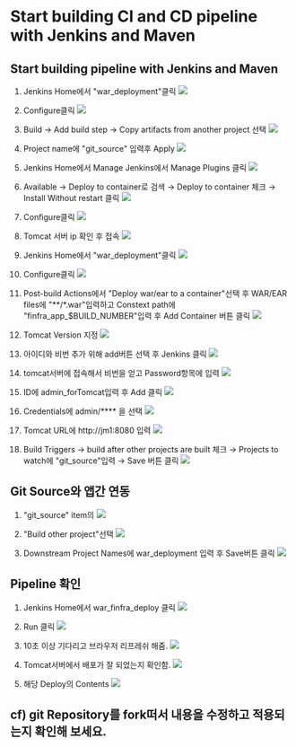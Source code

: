 # Start building CI and CD pipeline with Jenkins and Maven
## Start building pipeline with Jenkins and Maven
1. Jenkins Home에서 "war_deployment"클릭
![](img/1.png)

2. Configure클릭
![](img/2.png)

3. Build → Add build step → Copy artifacts from another project 선택
![](img/3.png)

4. Project name에 "git_source" 입력후 Apply
![](img/4.png)

5. Jenkins Home에서 Manage Jenkins에서 Manage Plugins 클릭
![](img/5.png)

6. Available → Deploy to container로 검색 → Deploy to container 체크 → Install Without restart 클릭
![](img/6.png)

7. Configure클릭
![](img/2.png)

8. Tomcat 서버 ip 확인 후 접속
![](img/9.png)

9. Jenkins Home에서 "war_deployment"클릭
![](img/1.png)

10. Configure클릭
![](img/2.png)

11. Post-build Actions에서 "Deploy war/ear to a container"선택 후 WAR/EAR files에 "**/*.war"입력하고 Constext path에 "finfra_app_$BUILD_NUMBER"입력 후 Add Container 버튼 클릭
![](img/11.png)

12. Tomcat Version 지정
![](img/12.png)

13. 아이디와 비번 추가 위해 add버튼 선택 후 Jenkins 클릭
![](img/13.png)
14. tomcat서버에 접속해서 비번을 얻고 Password항목에 입력
![](img/14.png)

15. ID에 admin_forTomcat입력 후 Add 클릭
![](img/15.png)

16. Credentials에 admin/**** 을 선택
![](img/16.png)
17. Tomcat URL에 http://jm1:8080 입력
![](img/17.png)

18. Build Triggers → build after other projects are built 체크 → Projects to watch에 "git_source"입력 → Save 버튼 클릭
![](img/18.png)


## Git Source와 앱간 연동
1. "git_source" item의
![](img/c1.png)

2. "Build other project"선택
![](img/c2.png)
3. Downstream Project Names에 war_deployment 입력 후 Save버튼 클릭
![](img/c3.png)

## Pipeline 확인
1. Jenkins Home에서 war_finfra_deploy 클릭
![](img/p1.png)

2. Run 클릭
![](img/p2.png)

3. 10초 이상 기다리고 브라우저 리프레쉬 해줌.
![](img/p3.png)

4. Tomcat서버에서 배포가 잘 되었는지 확인함.
![](img/p4.png)

5. 해당 Deploy의 Contents
![](img/p5.png)

## cf)  git Repository를 fork떠서 내용을 수정하고 적용되는지 확인해 보세요.
